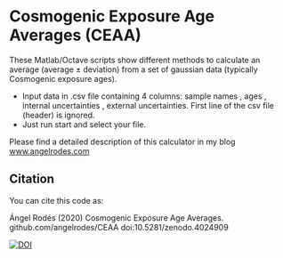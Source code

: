 # Cosmogenic Exposure Age Averages (CEAA)

 These Matlab/Octave scripts show different methods to calculate an average (average ± deviation)
 from a set of gaussian data (typically Cosmogenic exposure ages).
 * Input data in .csv file containing 4 columns: 
   sample names , ages , internal uncertainties , external uncertainties. 
   First line of the csv file (header) is ignored.
 * Just run start and select your file.
 
<!--- An excel spreadsheet is also included. This version does not produce any plot. Also, the BGF calculated here might not be accurate. --->

Please find a detailed description of this calculator in my blog www.angelrodes.com

## Citation

You can cite this code as:

Ángel Rodés (2020) Cosmogenic Exposure Age Averages. github.com/angelrodes/CEAA doi:10.5281/zenodo.4024909

[![DOI](https://zenodo.org/badge/DOI/10.5281/zenodo.4024909.svg)](https://doi.org/10.5281/zenodo.4024909)
